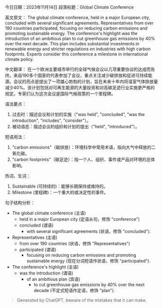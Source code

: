 今日日期：2023年11月14日
段落标题：Global Climate Conference

英文原文：
The global climate conference, held in a major European city, concluded with several significant agreements. Representatives from over 190 countries participated, focusing on reducing carbon emissions and promoting sustainable energy. The conference's highlight was the introduction of an ambitious plan to cut greenhouse gas emissions by 40% over the next decade. This plan includes substantial investments in renewable energy and stricter regulations on industries with high carbon footprints. Experts consider this conference a milestone in international climate policy.

中文翻译：
在一个欧洲主要城市举行的全球气候会议以几项重要协议的达成而告终。来自190多个国家的代表参加了会议，重点关注减少碳排放和促进可持续能源。会议的亮点是提出了一项雄心勃勃的计划，旨在未来十年内将温室气体排放量减少40%。该计划包括对可再生能源的大量投资和对高碳足迹行业实施更严格的规定。专家们认为这次会议是国际气候政策的一个里程碑。

语法要点：
1. 过去时：描述会议和计划的实施（"was held", "concluded", "was the introduction", "includes", "consider"）。
2. 被动语态：描述会议的组织和计划的提出（"held", "introduced"）。

短语用法：
1. "carbon emissions"（碳排放）：环境科学中常用术语，指向大气中释放的二氧化碳。
2. "carbon footprints"（碳足迹）：指一个人、组织、事件或产品对环境的总体影响。

热词、生词：
1. Sustainable (可持续的)：能够长期保持或维持的。
2. Milestone (里程碑)：一个重大的或决定性的事件。

句子结构分析：
- The global climate conference (主语)
   - held in a major European city (定语从句，修饰 "conference")
   - concluded (谓语)
      - with several significant agreements (状语，修饰 "concluded").
- Representatives (主语)
   - from over 190 countries (状语，修饰 "Representatives")
   - participated (谓语)
      - focusing on reducing carbon emissions and promoting sustainable energy (现在分词短语作状语，修饰 "participated").
- The conference's highlight (主语)
   - was the introduction (谓语)
      - of an ambitious plan (宾语)
         - to cut greenhouse gas emissions by 40% over the next decade (不定式短语作定语，修饰 "plan").

> Generated by ChatGPT, beware of the mistakes that it can make.

